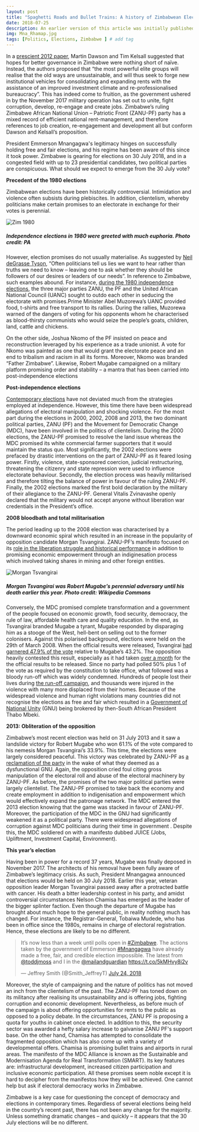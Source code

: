 ```yaml
---
layout: post
title: "Spaghetti Roads and Bullet Trains: A history of Zimbabwean Elections"
date: 2018-07-25
description: An earlier version of this article was initially published on JerichoOnline on the 3rd of January 2018
img: Mna_Rhamap.jpg
tags: [Politics, Elections, Zimbabwe ] # add tag
---
```

In a [prescient 2012 paper](https://www.tandfonline.com/doi/abs/10.1080/02589001.2012.643010), Martin Dawson and Tim Kelsall suggested that hopes for better governance in Zimbabwe were nothing short of naïve. Instead, the authors proposed that “the most powerful elite groups will realise that the old ways are unsustainable, and will thus seek to forge new institutional vehicles for consolidating and expanding rents with the assistance of an improved investment climate and re-professionalised bureaucracy”. This has indeed come to fruition, as the government ushered in by the November 2017 military operation has set out to unite, fight corruption, develop, re-engage and create jobs. Zimbabwe’s ruling Zimbabwe African National Union – Patriotic Front (ZANU-PF) party has a mixed record of efficient national rent-management, and therefore references to job creation, re-engagement and development all but conform Dawson and Kelsall’s proposition.

President Emmerson Mnangagwa's legitimacy hinges on successfully holding free and fair elections, and his regime has been aware of this since it took power. Zimbabwe is gearing for elections on 30 July 2018, and in a congested field with up to 23 presidential candidates, two political parties are conspicuous. What should we expect to emerge from the 30 July vote?

**Precedent of the 1980 elections**

Zimbabwean elections have been historically controversial. Intimidation and violence often subsists during plebiscites. In addition, clientelism, whereby politicians make certain promises to an electorate in exchange for their votes is perennial.

![Zim 1980]({{site.baseurl}}/assets/img/zim_1980_elections.jpg)
##### Independence elections in 1980 were greeted with much euphoria. Photo credit: PA

However, election promises do not usually materialise. As suggested by [Neil deGrasse Tyson](), “Often politicians tell us lies we want to hear rather than truths we need to know – leaving one to ask whether they should be followers of our desires or leaders of our needs”. In reference to Zimbabwe, such examples abound. For instance, [during the 1980 independence elections](), the three major parties ZANU, the PF and the United African National Council (UANC) sought to outdo each other in seducing the electorate with promises.Prime Minister Abel Muzorewa’s UANC provided food, t-shirts and free transport to its rallies. During the rallies, Muzorewa warned of the dangers of voting for his opponents whom he characterised as blood-thirsty communists who would seize the people’s goats, children, land, cattle and chickens.

On the other side, Joshua Nkomo of the PF insisted on peace and reconstruction leveraged by his experience as a trade unionist. A vote for Nkomo was painted as one that would grant the electorate peace and an end to tribalism and racism in all its forms. Moreover, Nkomo was branded “Father Zimbabwe”. Likewise, Robert Mugabe campaigned on a military platform promising order and stability – a mantra that has been carried into post-independence elections

**Post-independence elections**

[Contemporary elections]() have not deviated much from the strategies employed at independence. However, this time there have been widespread allegations of electoral manipulation and shocking violence. For the most part during the elections in 2000, 2002, 2008 and 2013, the two dominant political parties, ZANU (PF) and the Movement for Democratic Change (MDC), have been involved in the politics of clientelism. During the 2000 elections, the ZANU-PF promised to resolve the land issue whereas the MDC promised its white commercial farmer supporters that it would maintain the status quo. Most significantly, the 2002 elections were prefaced by drastic interventions on the part of ZANU-PF as it feared losing power. Firstly, violence, state-sponsored coercion, judicial restructuring, threatening the citizenry and state repression were used to influence electorate behaviour. Secondly, the election process was heavily militarised and therefore tilting the balance of power in favour of the ruling ZANU-PF. Finally, the 2002 elections marked the first bold declaration by the military of their allegiance to the ZANU-PF. General Vitalis Zvinavashe openly declared that the military would not accept anyone without liberation war credentials in the President’s office.

**2008 bloodbath and total militarisation**

The period leading up to the 2008 election was characterised by a downward economic spiral which resulted in an increase in the popularity of opposition candidate Morgan Tsvangirai. ZANU-PF’s manifesto focused on its [role in the liberation struggle and historical performance]() in addition to promising economic empowerment through an indiginesation process which involved taking shares in mining and other foreign entities.

![Morgan Tsvangirai]({{site.baseurl}}/assets/img/Morgan_Tsvangirai_.jpg)
##### Morgan Tsvangirai was Robert Mugabe’s perennial adversary until his death earlier this year. Photo credit: Wikipedia Commons

Conversely, the MDC promised complete transformation and a government of the people focused on economic growth, food security, democracy, the rule of law, affordable health care and quality education. In the end, as Tsvangirai branded Mugabe a tyrant, Mugabe responded by disparaging him as a stooge of the West, hell-bent on selling out to the former colonisers. Against this polarised background, elections were held on the 29th of March 2008. When the official results were released, Tsvangirai [had garnered 47.9% of the vote]() relative to Mugabe’s 43.2%. The opposition heavily contested this result, especially as it had taken [over a month]() for the the official results to be released. Since no party had polled 50% plus 1 of the vote as required by the constitution to take office, what followed was a bloody run-off which was widely condemned. Hundreds of people lost their lives during [the run-off campaign](), and thousands were injured in the violence with many more displaced from their homes. Because of the widespread violence and human right violations many countries did not recognise the elections as free and fair which resulted in a [Government of National Unity]() (GNU) being brokered by then-South African President Thabo Mbeki.

**2013: Obliteration of the opposition**

Zimbabwe’s most recent election was held on 31 July 2013 and it saw a landslide victory for Robert Mugabe who won 61.1% of the vote compared to his nemesis Morgan Tsvangirai’s 33.9%. This time, the elections were largely considered peaceful. This victory was celebrated by ZANU-PF as [a reclamation of the party]() in the wake of what they deemed as a dysfunctional GNU. Again, the opposition cried foul citing gross manipulation of the electoral roll and abuse of the electoral machinery by ZANU-PF. As before, the promises of the two major political parties were largely clientelist. The ZANU-PF promised to take back the economy and create employment in addition to indigenisation and empowerment which would effectively expand the patronage network. The MDC entered the 2013 election knowing that the game was stacked in favour of ZANU-PF. Moreover, the participation of the MDC in the GNU had significantly weakened it as a political party. There were widespread allegations of corruption against MDC politicians during their time in government . Despite this, the MDC soldiered on with a manifesto dubbed JUICE (Jobs, Upliftment, Investment Capital, Environment).  

**This year’s election**

Having been in power for a record 37 years, Mugabe was finally deposed in November 2017. The architects of his removal have been fully aware of Zimbabwe’s legitimacy crisis. As such, President Mnangagwa announced that elections would be held on 30 July 2018. Earlier this year, veteran opposition leader Morgan Tsvangirai passed away after a protracted battle with cancer. His death a bitter leadership contest in his party, and amidst controversial circumstances Nelson Chamisa has emerged as the leader of the bigger splinter faction. Even though the departure of Mugabe has brought about much hope to the general public, in reality nothing much has changed. For instance, the Registrar-General, Tobaiwa Mudede, who has been in office since the 1980s, remains in charge of electoral registration. Hence, these elections are likely to be no different. 

<blockquote class="twitter-tweet"><p lang="en" dir="ltr">It’s now less than a week until polls open in <a href="https://twitter.com/hashtag/Zimbabwe?src=hash&amp;ref_src=twsrc%5Etfw">#Zimbabwe</a>. The actions taken by the government of Emmerson <a href="https://twitter.com/hashtag/Mnangagwa?src=hash&amp;ref_src=twsrc%5Etfw">#Mnangagwa</a> have already made a free, fair, and credible election impossible. The latest from <a href="https://twitter.com/toddjmoss?ref_src=twsrc%5Etfw">@toddjmoss</a> and I in the <a href="https://twitter.com/mailandguardian?ref_src=twsrc%5Etfw">@mailandguardian</a> <a href="https://t.co/5kMHvy8i2v">https://t.co/5kMHvy8i2v</a></p>&mdash; Jeffrey Smith (@Smith_JeffreyT) <a href="https://twitter.com/Smith_JeffreyT/status/1021728919467245568?ref_src=twsrc%5Etfw">July 24, 2018</a></blockquote> <script async src="https://platform.twitter.com/widgets.js" charset="utf-8"></script>

Moreover, the style of campaigning and the nature of politics has not moved an inch from the clientelism of the past. The ZANU-PF has toned down on its militancy after realising its unsustainability and is offering jobs, fighting corruption and economic development. Nevertheless, as before much of the campaign is about offering opportunities for rents to the public as opposed to a policy debate. In the circumstances, ZANU PF is proposing a quota for youths in cabinet once elected. In addition to this, the security sector was awarded a hefty salary increase to galvanise ZANU PF's support base. On the other hand, Chamisa has attempted to consolidate the fragmented opposition which has also come up with a variety of developmental offers. Chamisa is promising bullet trains and airports in rural areas. The manifesto of the MDC Alliance is known as the Sustainable and Modernisation Agenda for Real Transformation (SMART). Its key features are: infrastructural development, increased citizen participation and inclusive economic participation. All these promises seem noble except it is hard to decipher from the manifestos how they will be achieved. One cannot help but ask if electoral democracy works in Zimbabwe. 

Zimbabwe is a key case for questioning the concept of democracy and elections in contemporary times. Regardless of several elections being held in the country’s recent past, there has not been any change for the majority. Unless something dramatic changes – and quickly – it appears that the 30 July elections will be no different.

[jekyll-docs]: https://jekyllrb.com/docs/home
[jekyll-gh]:   https://github.com/jekyll/jekyll
[jekyll-talk]: https://talk.jekyllrb.com/
